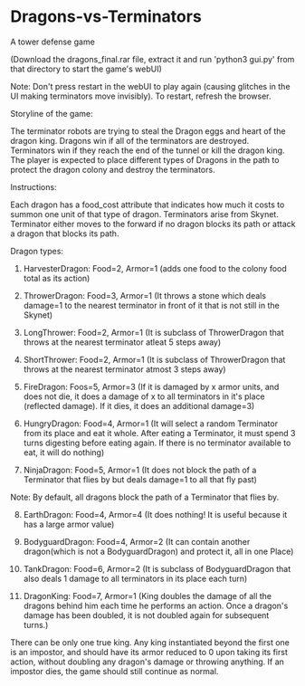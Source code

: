 # Dragons-vs-Terminators
A tower defense game

(Download the dragons_final.rar file, extract it and run 'python3 gui.py' from that directory to start the game's webUI)

Note: Don't press restart in the webUI to play again (causing glitches in the UI making terminators move invisibly).
To restart, refresh the browser.

Storyline of the game:

The terminator robots are trying to steal the Dragon eggs and heart of the dragon king. 
Dragons win if all of the terminators are destroyed. 
Terminators win if they reach the end of the tunnel or kill the dragon king. 
The player is expected to place different types of Dragons in the path to protect the dragon colony and destroy the terminators.

Instructions:

Each dragon has a food_cost attribute that indicates how much it costs to summon one unit of that type of dragon.
Terminators arise from Skynet.
Terminator either moves to the forward if no dragon blocks its path or attack a dragon that blocks its path.

Dragon types:

1. HarvesterDragon: Food=2, Armor=1
(adds one food to the colony food total as its action)

2. ThrowerDragon: Food=3, Armor=1
(It throws a stone which deals damage=1 to the nearest terminator in front of it that is not still in the Skynet)

3. LongThrower: Food=2, Armor=1
(It is subclass of ThrowerDragon that throws at the nearest terminator atleat 5 steps away)

4. ShortThrower: Food=2, Armor=1
(It is subclass of ThrowerDragon that throws at the nearest terminator atmost 3 steps away)

5. FireDragon: Foos=5, Armor=3
(If it is damaged by x armor units, and does not die, it does a damage of x to all terminators in it's place (reflected damage). If it dies, it does an additional damage=3)

6. HungryDragon: Food=4, Armor=1
(It will select a random Terminator from its place and eat it whole. After eating a Terminator, it must spend 3 turns digesting before eating again. If there is no terminator available to eat, it will do nothing)

7. NinjaDragon: Food=5, Armor=1
(It does not block the path of a Terminator that flies by but deals damage=1 to all that fly past)

Note: By default, all dragons block the path of a Terminator that flies by.

8. EarthDragon: Food=4, Armor=4
(It does nothing! It is useful because it has a large armor value)

9. BodyguardDragon: Food=4, Armor=2
(It can contain another dragon(which is not a BodyguardDragon) and protect it, all in one Place)

10. TankDragon: Food=6, Armor=2
(It is subclass of BodyguardDragon that also deals 1 damage to all terminators in its place each turn)

11. DragonKing: Food=7, Armor=1
(King doubles the damage of all the dragons behind him each time he performs an action. Once a dragon's damage has been doubled, it is not doubled again for subsequent turns.)

There can be only one true king. Any king instantiated beyond the first one is an impostor, and should have its armor reduced to 0 upon taking its first action, without doubling any dragon's damage or throwing anything. If an impostor dies, the game should still continue as normal.
